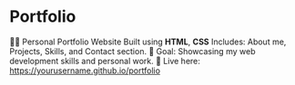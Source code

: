 # Portfolio
🧑‍💻 Personal Portfolio Website   Built using **HTML**, **CSS**  Includes: About me, Projects, Skills, and Contact section.   🎯 Goal: Showcasing my web development skills and personal work.   🚀 Live here: https://yourusername.github.io/portfolio
